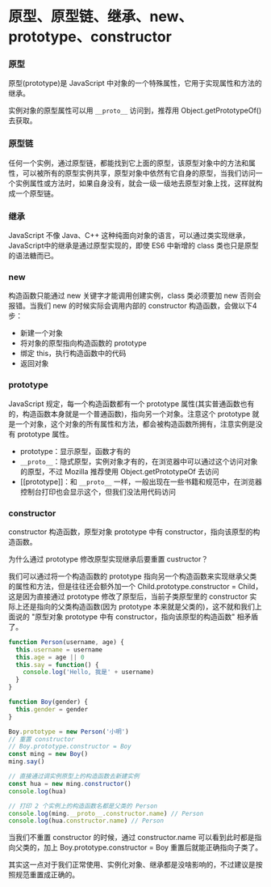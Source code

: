 
# 原型、原型链、继承、new、prototype、constructor

### 原型
原型(prototype)是 JavaScript 中对象的一个特殊属性，它用于实现属性和方法的继承。

实例对象的原型属性可以用 `__proto__` 访问到，推荐用 Object.getPrototypeOf() 去获取。

### 原型链
任何一个实例，通过原型链，都能找到它上面的原型，该原型对象中的方法和属性，可以被所有的原型实例共享，原型对象中依然有它自身的原型，当我们访问一个实例属性或方法时，如果自身没有，就会一级一级地去原型对象上找，这样就构成一个原型链。

### 继承
JavaScript 不像 Java、C++ 这种纯面向对象的语言，可以通过类实现继承，JavaScript中的继承是通过原型实现的，即使 ES6 中新增的 class 类也只是原型的语法糖而已。

### new
构造函数只能通过 new 关键字才能调用创建实例，class 类必须要加 new 否则会报错。当我们 new 的时候实际会调用内部的 constructor 构造函数，会做以下4步：

* 新建一个对象
* 将对象的原型指向构造函数的 prototype
* 绑定 this，执行构造函数中的代码
* 返回对象

### prototype
JavaScript 规定，每一个构造函数都有一个 prototype 属性(其实普通函数也有的，构造函数本身就是一个普通函数)，指向另一个对象。注意这个 prototype 就是一个对象，这个对象的所有属性和方法，都会被构造函数所拥有，注意实例是没有 prototype 属性。

* prototype：显示原型，函数才有的
* `__proto__`：隐式原型，实例对象才有的，在浏览器中可以通过这个访问对象的原型，不过 Mozilla 推荐使用 Object.getPrototypeOf 去访问
* [[prototype]]：和 `__proto__` 一样，一般出现在一些书籍和规范中，在浏览器控制台打印也会显示这个，但我们没法用代码访问

### constructor
constructor 构造函数，原型对象 prototype 中有 constructor，指向该原型的构造函数。

为什么通过 prototype 修改原型实现继承后要重置 custructor？

我们可以通过将一个构造函数的 prototype 指向另一个构造函数来实现继承父类的属性和方法，但是往往还会额外加一个 Child.prototype.constructor = Child，这是因为直接通过 prototype 修改了原型后，当前子类原型里的 constructor 实际上还是指向的父类构造函数(因为 prototype 本来就是父类的)，这不就和我们上面说的 "原型对象 prototype 中有 constructor，指向该原型的构造函数" 相矛盾了。

```js
function Person(username, age) {
  this.username = username
  this.age = age || 0
  this.say = function() {
    console.log('Hello, 我是' + username)
  }
}

function Boy(gender) {
  this.gender = gender
}

Boy.prototype = new Person('小明')
// 重置 constructor
// Boy.prototype.constructor = Boy
const ming = new Boy()
ming.say()

// 直接通过调实例原型上的构造函数去新建实例
const hua = new ming.constructor()
console.log(hua)

// 打印 2 个实例上的构造函数名都是父类的 Person
console.log(ming.__proto__.constructor.name) // Person
console.log(hua.constructor.name) // Person
```

当我们不重置 constructor 的时候，通过 constructor.name 可以看到此时都是指向父类的，加上 Boy.prototype.constructor = Boy 重置后就能正确指向子类了。

其实这一点对于我们正常使用、实例化对象、继承都是没啥影响的，不过建议是按照规范重置成正确的。